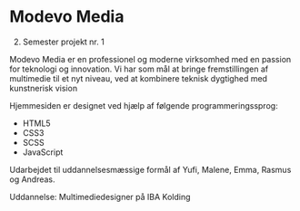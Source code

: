 # Modevo Media

2. Semester projekt nr. 1

Modevo Media er en professionel og moderne virksomhed med en passion for teknologi og innovation. Vi har som mål at bringe fremstillingen af ​​multimedie til et nyt niveau, ved at kombinere teknisk dygtighed med kunstnerisk vision

Hjemmesiden er designet ved hjælp af følgende programmeringssprog:

- HTML5
- CSS3
- SCSS
- JavaScript

Udarbejdet til uddannelsesmæssige formål af Yufi, Malene, Emma, Rasmus og Andreas.

Uddannelse: Multimediedesigner på IBA Kolding
